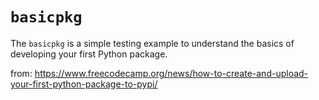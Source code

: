 # `basicpkg`

The `basicpkg` is a simple testing example to understand the basics of developing your first Python package.

from: https://www.freecodecamp.org/news/how-to-create-and-upload-your-first-python-package-to-pypi/
